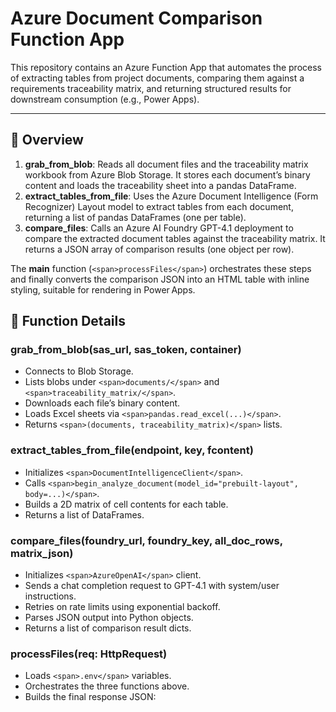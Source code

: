
# Azure Document Comparison Function App

This repository contains an Azure Function App that automates the process of extracting tables from project documents, comparing them against a requirements traceability matrix, and returning structured results for downstream consumption (e.g., Power Apps).

---

## 🚀 Overview

1. **grab_from_blob**: Reads all document files and the traceability matrix workbook from Azure Blob Storage. It stores each document’s binary content and loads the traceability sheet into a pandas DataFrame.
2. **extract_tables_from_file**: Uses the Azure Document Intelligence (Form Recognizer) Layout model to extract tables from each document, returning a list of pandas DataFrames (one per table).
3. **compare_files**: Calls an Azure AI Foundry GPT-4.1 deployment to compare the extracted document tables against the traceability matrix. It returns a JSON array of comparison results (one object per row).

The **main** function (`<span>processFiles</span>`) orchestrates these steps and finally converts the comparison JSON into an HTML table with inline styling, suitable for rendering in Power Apps.


## 📖 Function Details

### grab_from_blob(sas_url, sas_token, container)

* Connects to Blob Storage.
* Lists blobs under `<span>documents/</span>` and `<span>traceability_matrix/</span>`.
* Downloads each file’s binary content.
* Loads Excel sheets via `<span>pandas.read_excel(...)</span>`.
* Returns `<span>(documents, traceability_matrix)</span>` lists.

### extract_tables_from_file(endpoint, key, fcontent)

* Initializes `<span>DocumentIntelligenceClient</span>`.
* Calls `<span>begin_analyze_document(model_id="prebuilt-layout", body=...)</span>`.
* Builds a 2D matrix of cell contents for each table.
* Returns a list of DataFrames.

### compare_files(foundry_url, foundry_key, all_doc_rows, matrix_json)

* Initializes `<span>AzureOpenAI</span>` client.
* Sends a chat completion request to GPT-4.1 with system/user instructions.
* Retries on rate limits using exponential backoff.
* Parses JSON output into Python objects.
* Returns a list of comparison result dicts.

### processFiles(req: HttpRequest)

* Loads `<span>.env</span>` variables.
* Orchestrates the three functions above.
* Builds the final response JSON:
